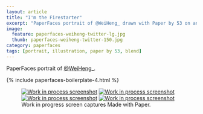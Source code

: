 ```yaml
---
layout: article
title: "I'm the Firestarter"
excerpt: "PaperFaces portrait of @WeiHeng_ drawn with Paper by 53 on an iPad."
image: 
  feature: paperfaces-weiheng-twitter-lg.jpg
  thumb: paperfaces-weiheng-twitter-150.jpg
category: paperfaces
tags: [portrait, illustration, paper by 53, blend]
---
```


PaperFaces portrait of <a href="http://twitter.com/WeiHeng_">@WeiHeng_</a>.

{% include paperfaces-boilerplate-4.html %}

<figure class="third">
	<a href="{{ site.url }}/images/paperfaces-weiheng-process-1-lg.jpg"><img src="{{ site.url }}/images/paperfaces-weiheng-process-1-600.jpg" alt="Work in process screenshot"></a>
	<a href="{{ site.url }}/images/paperfaces-weiheng-process-2-lg.jpg"><img src="{{ site.url }}/images/paperfaces-weiheng-process-2-600.jpg" alt="Work in process screenshot"></a>
	<a href="{{ site.url }}/images/paperfaces-weiheng-process-3-lg.jpg"><img src="{{ site.url }}/images/paperfaces-weiheng-process-3-600.jpg" alt="Work in process screenshot"></a>
	<a href="{{ site.url }}/images/paperfaces-weiheng-process-4-lg.jpg"><img src="{{ site.url }}/images/paperfaces-weiheng-process-4-600.jpg" alt="Work in process screenshot"></a>
	<figcaption>Work in progress screen captures Made with Paper.</figcaption>
</figure>
